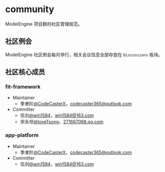 # community

ModelEngine 项目群的社区管理规范。

## 社区例会

ModelEngine 社区例会每月举行，相关会议信息全部存放在 `Discussions` 板块。

## 社区核心成员

### fit-framework

- Maintainer
   - 季聿阶[@CodeCasterX](https://github.com/CodeCasterX)，[codecaster365@outlook.com](mailto:codecaster365@outlook.com)
- Committer
   - 伍剑[@wjn1584](https://github.com/wjn1584)，[wjn1584@163.com](mailto:wjn1584@163.com)
   - 宋永坦[@loveTsong](https://github.com/loveTsong)，[271667068.qq.com](mailto:271667068.qq.com)

### app-platform

- Maintainer
  - 季聿阶[@CodeCasterX](https://github.com/CodeCasterX)，[codecaster365@outlook.com](mailto:codecaster365@outlook.com)
- Committer
  - 伍剑[@wjn1584](https://github.com/wjn1584)，[wjn1584@163.com](mailto:wjn1584@163.com)
